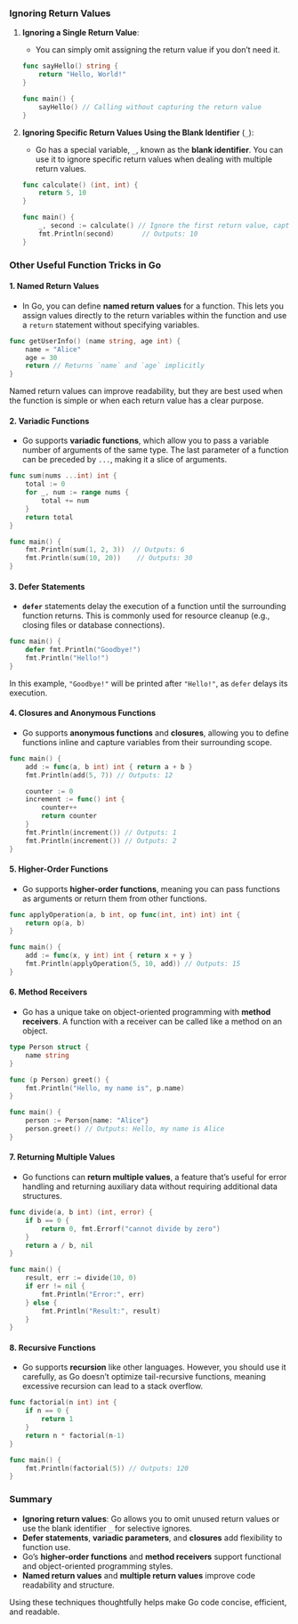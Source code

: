 ### Ignoring Return Values

1. **Ignoring a Single Return Value**:
   - You can simply omit assigning the return value if you don’t need it.

   ```go
   func sayHello() string {
       return "Hello, World!"
   }

   func main() {
       sayHello() // Calling without capturing the return value
   }
   ```

2. **Ignoring Specific Return Values Using the Blank Identifier** (`_`):
   - Go has a special variable, `_`, known as the **blank identifier**. You can use it to ignore specific return values when dealing with multiple return values.

   ```go
   func calculate() (int, int) {
       return 5, 10
   }

   func main() {
       _, second := calculate() // Ignore the first return value, capture only the second
       fmt.Println(second)       // Outputs: 10
   }
   ```

### Other Useful Function Tricks in Go

#### 1. Named Return Values
   - In Go, you can define **named return values** for a function. This lets you assign values directly to the return variables within the function and use a `return` statement without specifying variables.

   ```go
   func getUserInfo() (name string, age int) {
       name = "Alice"
       age = 30
       return // Returns `name` and `age` implicitly
   }
   ```

   Named return values can improve readability, but they are best used when the function is simple or when each return value has a clear purpose.

#### 2. Variadic Functions
   - Go supports **variadic functions**, which allow you to pass a variable number of arguments of the same type. The last parameter of a function can be preceded by `...`, making it a slice of arguments.

   ```go
   func sum(nums ...int) int {
       total := 0
       for _, num := range nums {
           total += num
       }
       return total
   }

   func main() {
       fmt.Println(sum(1, 2, 3))  // Outputs: 6
       fmt.Println(sum(10, 20))    // Outputs: 30
   }
   ```

#### 3. Defer Statements
   - **`defer`** statements delay the execution of a function until the surrounding function returns. This is commonly used for resource cleanup (e.g., closing files or database connections).

   ```go
   func main() {
       defer fmt.Println("Goodbye!")
       fmt.Println("Hello!")
   }
   ```

   In this example, `"Goodbye!"` will be printed after `"Hello!"`, as `defer` delays its execution.

#### 4. Closures and Anonymous Functions
   - Go supports **anonymous functions** and **closures**, allowing you to define functions inline and capture variables from their surrounding scope.

   ```go
   func main() {
       add := func(a, b int) int { return a + b }
       fmt.Println(add(5, 7)) // Outputs: 12

       counter := 0
       increment := func() int {
           counter++
           return counter
       }
       fmt.Println(increment()) // Outputs: 1
       fmt.Println(increment()) // Outputs: 2
   }
   ```

#### 5. Higher-Order Functions
   - Go supports **higher-order functions**, meaning you can pass functions as arguments or return them from other functions.

   ```go
   func applyOperation(a, b int, op func(int, int) int) int {
       return op(a, b)
   }

   func main() {
       add := func(x, y int) int { return x + y }
       fmt.Println(applyOperation(5, 10, add)) // Outputs: 15
   }
   ```

#### 6. Method Receivers
   - Go has a unique take on object-oriented programming with **method receivers**. A function with a receiver can be called like a method on an object.

   ```go
   type Person struct {
       name string
   }

   func (p Person) greet() {
       fmt.Println("Hello, my name is", p.name)
   }

   func main() {
       person := Person{name: "Alice"}
       person.greet() // Outputs: Hello, my name is Alice
   }
   ```

#### 7. Returning Multiple Values
   - Go functions can **return multiple values**, a feature that’s useful for error handling and returning auxiliary data without requiring additional data structures.

   ```go
   func divide(a, b int) (int, error) {
       if b == 0 {
           return 0, fmt.Errorf("cannot divide by zero")
       }
       return a / b, nil
   }

   func main() {
       result, err := divide(10, 0)
       if err != nil {
           fmt.Println("Error:", err)
       } else {
           fmt.Println("Result:", result)
       }
   }
   ```

#### 8. Recursive Functions
   - Go supports **recursion** like other languages. However, you should use it carefully, as Go doesn’t optimize tail-recursive functions, meaning excessive recursion can lead to a stack overflow.

   ```go
   func factorial(n int) int {
       if n == 0 {
           return 1
       }
       return n * factorial(n-1)
   }

   func main() {
       fmt.Println(factorial(5)) // Outputs: 120
   }
   ```

### Summary

- **Ignoring return values**: Go allows you to omit unused return values or use the blank identifier `_` for selective ignores.
- **Defer statements**, **variadic parameters**, and **closures** add flexibility to function use.
- Go’s **higher-order functions** and **method receivers** support functional and object-oriented programming styles.
- **Named return values** and **multiple return values** improve code readability and structure.
  
Using these techniques thoughtfully helps make Go code concise, efficient, and readable.